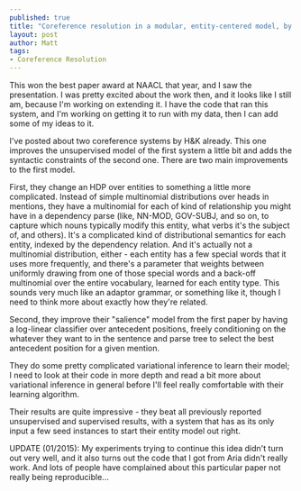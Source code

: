 ```yaml
---
published: true
title: "Coreference resolution in a modular, entity-centered model, by Haghighi and Klein, NAACL 2010."
layout: post
author: Matt
tags:
- Coreference Resolution
---
```


This won the best paper award at NAACL that year, and I saw the presentation. I was pretty excited
about the work then, and it looks like I still am, because I'm working on extending it. I have the
code that ran this system, and I'm working on getting it to run with my data, then I can add some
of my ideas to it.

I've posted about two coreference systems by H&K already. This one improves the unsupervised model
of the first system a little bit and adds the syntactic constraints of the second one. There are
two main improvements to the first model.

First, they change an HDP over entities to something a little more complicated. Instead of simple
multinomial distributions over heads in mentions, they have a multinomial for each of kind of
relationship you might have in a dependency parse (like, NN-MOD, GOV-SUBJ, and so on, to capture
which nouns typically modify this entity, what verbs it's the subject of, and others). It's a
complicated kind of distributional semantics for each entity, indexed by the dependency relation.
And it's actually not a multinomial distribution, either - each entity has a few special words that
it uses more frequently, and there's a parameter that weights between uniformly drawing from one of
those special words and a back-off multinomial over the entire vocabulary, learned for each entity
type. This sounds very much like an adaptor grammar, or something like it, though I need to think
more about exactly how they're related.

Second, they improve their "salience" model from the first paper by having a log-linear classifier
over antecedent positions, freely conditioning on the whatever they want to in the sentence and
parse tree to select the best antecedent position for a given mention.

They do some pretty complicated variational inference to learn their model; I need to look at their
code in more depth and read a bit more about variational inference in general before I'll feel
really comfortable with their learning algorithm.

Their results are quite impressive - they beat all previously reported unsupervised and supervised
results, with a system that has as its only input a few seed instances to start their entity model
out right.

UPDATE (01/2015): My experiments trying to continue this idea didn't turn out very well, and it
also turns out the code that I got from Aria didn't really work.  And lots of people have
complained about this particular paper not really being reproducible...
